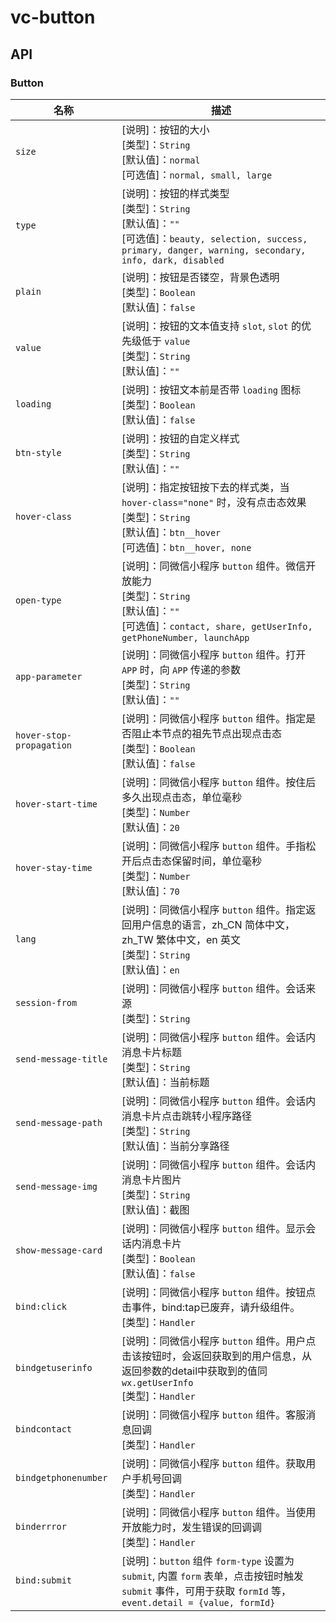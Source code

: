 # vc-button

## API

### Button

| 名称                  | 描述                         |
|----------------------|------------------------------|
|`size`                | [说明]：按钮的大小<br>[类型]：`String`<br>[默认值]：`normal`<br>[可选值]：`normal, small, large`|
|`type`                | [说明]：按钮的样式类型<br>[类型]：`String`<br>[默认值]：`""`<br>[可选值]：`beauty, selection, success, primary, danger, warning, secondary, info, dark, disabled`|
|`plain`               | [说明]：按钮是否镂空，背景色透明<br>[类型]：`Boolean`<br>[默认值]：`false`<br>|
|`value`               | [说明]：按钮的文本值支持 `slot`, `slot` 的优先级低于 `value`<br>[类型]：`String`<br>[默认值]：`""`<br>|
|`loading`             | [说明]：按钮文本前是否带 `loading` 图标<br>[类型]：`Boolean`<br>[默认值]：`false`<br>|
|`btn-style`           | [说明]：按钮的自定义样式<br>[类型]：`String`<br>[默认值]：`""`<br>|
|`hover-class`         | [说明]：指定按钮按下去的样式类，当 `hover-class="none"` 时，没有点击态效果<br>[类型]：`String`<br>[默认值]：`btn__hover`<br>[可选值]：`btn__hover, none`<br>|
|`open-type`           | [说明]：同微信小程序 `button` 组件。微信开放能力<br>[类型]：`String`<br>[默认值]：`""`<br>[可选值]：`contact, share, getUserInfo, getPhoneNumber, launchApp`<br>|
|`app-parameter`       | [说明]：同微信小程序 `button` 组件。打开 `APP` 时，向 `APP` 传递的参数<br>[类型]：`String`<br>[默认值]：`""`<br>|
|`hover-stop-propagation`| [说明]：同微信小程序 `button` 组件。指定是否阻止本节点的祖先节点出现点击态<br>[类型]：`Boolean`<br>[默认值]：`false`<br>|
|`hover-start-time`    | [说明]：同微信小程序 `button` 组件。按住后多久出现点击态，单位毫秒<br>[类型]：`Number`<br>[默认值]：`20`<br>|
|`hover-stay-time`     | [说明]：同微信小程序 `button` 组件。手指松开后点击态保留时间，单位毫秒<br>[类型]：`Number`<br>[默认值]：`70`<br>|
|`lang`                | [说明]：同微信小程序 `button` 组件。指定返回用户信息的语言，zh_CN 简体中文，zh_TW 繁体中文，en 英文<br>[类型]：`String`<br>[默认值]：`en`<br>|
|`session-from`        | [说明]：同微信小程序 `button` 组件。会话来源<br>[类型]：`String`<br>|
|`send-message-title`  | [说明]：同微信小程序 `button` 组件。会话内消息卡片标题<br>[类型]：`String`<br>[默认值]：当前标题<br>|
|`send-message-path`   | [说明]：同微信小程序 `button` 组件。会话内消息卡片点击跳转小程序路径<br>[类型]：`String`<br>[默认值]：当前分享路径<br>|
|`send-message-img`    | [说明]：同微信小程序 `button` 组件。会话内消息卡片图片<br>[类型]：`String`<br>[默认值]：截图<br>|
|`show-message-card`   | [说明]：同微信小程序 `button` 组件。显示会话内消息卡片<br>[类型]：`Boolean`<br>[默认值]：`false`<br>|
|`bind:click`          | [说明]：同微信小程序 `button` 组件。按钮点击事件，bind:tap已废弃，请升级组件。<br>[类型]：`Handler`<br>|
|`bindgetuserinfo`     | [说明]：同微信小程序 `button` 组件。用户点击该按钮时，会返回获取到的用户信息，从返回参数的detail中获取到的值同 `wx.getUserInfo`<br>[类型]：`Handler`<br>|
|`bindcontact`         | [说明]：同微信小程序 `button` 组件。客服消息回调<br>[类型]：`Handler`<br>|
|`bindgetphonenumber`  | [说明]：同微信小程序 `button` 组件。获取用户手机号回调<br>[类型]：`Handler`<br>|
|`binderrror`          | [说明]：同微信小程序 `button` 组件。当使用开放能力时，发生错误的回调调<br>[类型]：`Handler`<br>|
|`bind:submit`         | [说明]：`button` 组件 `form-type` 设置为 `submit`, 内置 `form` 表单，点击按钮时触发 `submit` 事件，可用于获取 `formId` 等，`event.detail = {value, formId}`|




